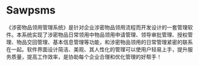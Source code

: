 # Sawpsms
 《涉密物品领用管理系统》是针对企业涉密物品领用流程而开发设计的一套管理软件。本系统实现了涉密物品日常领用中物品领用申请管理、领导审批管理、授权管理、物品交回管理、基本信息管理等功能，和涉密物品领用的日常管理紧密的联系在一起。软件界面设计简洁、美观、其人性化的管理可以使用户轻易上手，提升服务质量，提高工作效率，是协助每个企业合理和优化管理的好帮手！
